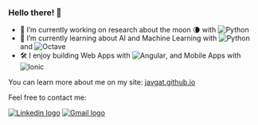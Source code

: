 ### Hello there! 👋

- 🔭 I’m currently working on research about the moon 🌘 with ![Python](https://img.shields.io/badge/-Python-green?style=plastic&logo=python)
- 🌱 I’m currently learning about AI and Machine Learning with ![Python](https://img.shields.io/badge/-Python-green?style=plastic&logo=python) and ![Octave](https://img.shields.io/badge/-Octave-yellow?style=plastic&logo=octave)
- 🛠️ I enjoy building Web Apps with ![Angular](https://img.shields.io/badge/-Angular-red?style=plastic&logo=angular), and Mobile Apps with ![Ionic](https://img.shields.io/badge/-Ionic-cyan?style=plastic&logo=ionic)

You can learn more about me on my site:
<a href="https://javgat.github.io" target="_blank">javgat.github.io</a>

Feel free to contact me:

<a href="https://www.linkedin.com/in/javier-gaton-herguedas/" target="_blank">![Linkedin logo](https://img.shields.io/badge/-Linkedin-0e76a8?style=flat-square&logo=Linkedin&logoColor=white)</a>
<a href="mailto:javigaton@gmail.com" target="_blank">![Gmail logo](https://img.shields.io/badge/-Gmail-aa0000?style=flat-square&labelColor=FF0000&logo=gmail&logoColor=white)</a>
<!-- <a href="https://telegram.me/hylianpablo" target="_blank">![Telegram logo](https://img.shields.io/badge/-Telegram-00aaff?style=flat-square&labelColor=84C2F8&logo=telegram)</a> -->

<!--
**javgat/javgat** is a ✨ _special_ ✨ repository because its `README.md` (this file) appears on your GitHub profile.

Here are some ideas to get you started:

- 🔭 I’m currently working on ...
- 🌱 I’m currently learning ...
- 👯 I’m looking to collaborate on ...
- 🤔 I’m looking for help with ...
- 💬 Ask me about ...
- 📫 How to reach me: ...
- 😄 Pronouns: ...
- ⚡ Fun fact: ...
-->
